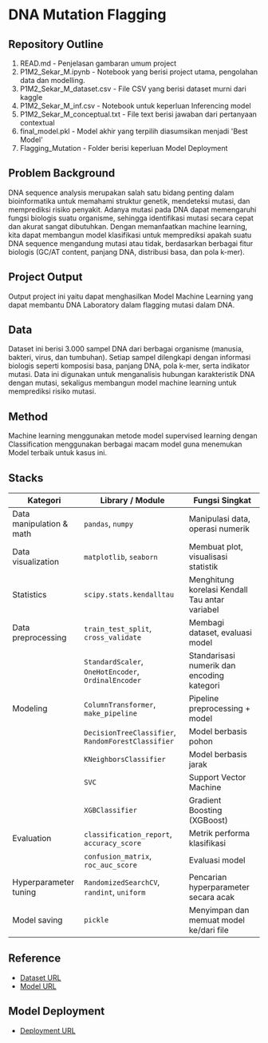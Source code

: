 # DNA Mutation Flagging

## Repository Outline

1. READ.md - Penjelasan gambaran umum project
2. P1M2_Sekar_M.ipynb - Notebook yang berisi project utama, pengolahan data dan modelling.
3. P1M2_Sekar_M_dataset.csv - File CSV yang berisi dataset murni dari kaggle
4. P1M2_Sekar_M_inf.csv - Notebook untuk keperluan Inferencing model 
5. P1M2_Sekar_M_conceptual.txt - File text berisi jawaban dari pertanyaan contextual
6. final_model.pkl - Model akhir yang terpilih diasumsikan menjadi 'Best Model'
7. Flagging_Mutation - Folder berisi keperluan Model Deployment


## Problem Background
DNA sequence analysis merupakan salah satu bidang penting dalam bioinformatika untuk memahami struktur genetik, mendeteksi mutasi, dan memprediksi risiko penyakit. Adanya mutasi pada DNA dapat memengaruhi fungsi biologis suatu organisme, sehingga identifikasi mutasi secara cepat dan akurat sangat dibutuhkan. Dengan memanfaatkan machine learning, kita dapat membangun model klasifikasi untuk memprediksi apakah suatu DNA sequence mengandung mutasi atau tidak, berdasarkan berbagai fitur biologis (GC/AT content, panjang DNA, distribusi basa, dan pola k-mer).

## Project Output
Output project ini yaitu dapat menghasilkan Model Machine Learning yang dapat membantu DNA Laboratory dalam flagging mutasi dalam DNA.

## Data
Dataset ini berisi 3.000 sampel DNA dari berbagai organisme (manusia, bakteri, virus, dan tumbuhan). Setiap sampel dilengkapi dengan informasi biologis seperti komposisi basa, panjang DNA, pola k-mer, serta indikator mutasi. Data ini digunakan untuk menganalisis hubungan karakteristik DNA dengan mutasi, sekaligus membangun model machine learning untuk memprediksi risiko mutasi.

## Method
Machine learning menggunakan metode model supervised learning dengan Classification menggunakan berbagai macam model guna menemukan Model terbaik untuk kasus ini.

## Stacks
| **Kategori**             | **Library / Module**                                | **Fungsi Singkat**                             |
| ------------------------ | --------------------------------------------------- | ---------------------------------------------- |
| Data manipulation & math | `pandas`, `numpy`                                   | Manipulasi data, operasi numerik               |
| Data visualization       | `matplotlib`, `seaborn`                             | Membuat plot, visualisasi statistik            |
| Statistics               | `scipy.stats.kendalltau`                            | Menghitung korelasi Kendall Tau antar variabel |
| Data preprocessing       | `train_test_split`, `cross_validate`                | Membagi dataset, evaluasi model                |
|                          | `StandardScaler`, `OneHotEncoder`, `OrdinalEncoder` | Standarisasi numerik dan encoding kategori     |
| Modeling                 | `ColumnTransformer`, `make_pipeline`                | Pipeline preprocessing + model                 |
|                          | `DecisionTreeClassifier`, `RandomForestClassifier`  | Model berbasis pohon                           |
|                          | `KNeighborsClassifier`                              | Model berbasis jarak                           |
|                          | `SVC`                                               | Support Vector Machine                         |
|                          | `XGBClassifier`                                     | Gradient Boosting (XGBoost)                    |
| Evaluation               | `classification_report`, `accuracy_score`           | Metrik performa klasifikasi                    |
|                          | `confusion_matrix`, `roc_auc_score`                 | Evaluasi model                                 |
| Hyperparameter tuning    | `RandomizedSearchCV`, `randint`, `uniform`          | Pencarian hyperparameter secara acak           |
| Model saving             | `pickle`                                            | Menyimpan dan memuat model ke/dari file        |


## Reference
- [Dataset URL](https://www.kaggle.com/datasets/miadul/dna-classification-dataset?resource=download)
- [Model URL](https://drive.google.com/drive/folders/1biCosTK5Xu2RMD9XMWfi-HfsaZ18N1RJ?usp=drive_link)

## Model Deployment
- [Deployment URL](https://huggingface.co/spaces/sekarmeuw/Flagging_Mutation)
